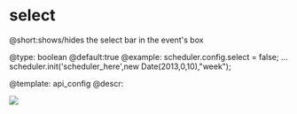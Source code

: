 select
=============
@short:shows/hides the select bar in the event's box
	

@type: boolean
@default:true
@example:
scheduler.config.select = false;
...
scheduler.init('scheduler_here',new Date(2013,0,10),"week");

@template:	api_config
@descr:

<img src="api/select_property.png"/>
